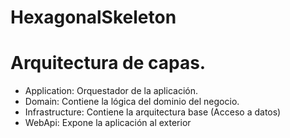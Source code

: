 # HexagonalSkeleton
# Arquitectura de capas.
- Application: Orquestador de la aplicación.
- Domain: Contiene la lógica del dominio del negocio.
- Infrastructure: Contiene la arquitectura base (Acceso a datos)
- WebApi: Expone la aplicación al exterior
